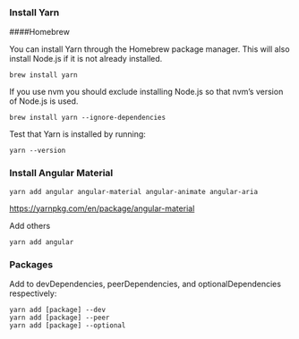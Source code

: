 ### Install Yarn
####Homebrew

You can install Yarn through the Homebrew package manager. This will also install Node.js if it is not already installed.

`brew install yarn`  

If you use nvm you should exclude installing Node.js so that nvm’s version of Node.js is used.

`brew install yarn --ignore-dependencies`

Test that Yarn is installed by running:

`yarn --version`


### Install Angular Material

`yarn add angular angular-material angular-animate angular-aria`

https://yarnpkg.com/en/package/angular-material


Add others

`yarn add angular`

### Packages

Add to devDependencies, peerDependencies, and optionalDependencies respectively:

    yarn add [package] --dev
    yarn add [package] --peer 
    yarn add [package] --optional
    
    
    
